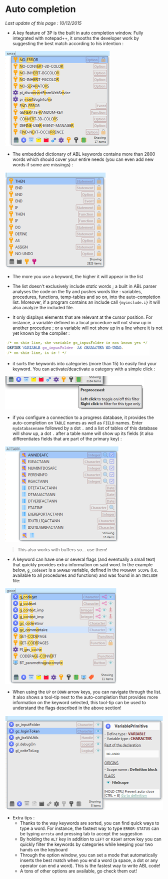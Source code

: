 # Auto completion #

*Last update of this page : 10/12/2015*

* A key feature of 3P is the built in auto completion window. Fully integrated with notepad++, it smooths the developer work by suggesting the best match according to his intention :

![image](content_images/autocompletion/autocompletion.png)

* The embedded dictionary of ABL keywords contains more than 2800 words which should cover your entire needs (you can even add new words if some are missings) :

![image](content_images/autocompletion/136dc9d8-8d4a-11e5-9775-2abdc5b77d33.png)

* The more you use a keyword, the higher it will appear in the list

* The list doesn't exclusively include *static* words ; a built in ABL parser analyses the code on the fly and pushes words like : variables, procedures, functions, temp-tables and so on, into the auto-completion list. Moreover, if a program contains an include call `{myinclude.i}` it will also analyze the included file.

* It only displays elements that are relevant at the cursor position. For instance, a variable defined in a local procedure will not show up in another procedure ; or a variable will not show up in a line where it is not yet known by the compiler :

![image](content_images/autocompletion/8c49e586-8d53-11e5-884e-736cac8892a7.png)

* it sorts the keywords into categories (more than 15) to easily find your keyword. You can activate/deactivate a category with a simple click :

![image](content_images/autocompletion/5ca40abe-8d53-11e5-99ec-66ea7a06187d.png)

* if you configure a connection to a progress database, it provides the auto-completion on `TABLE` names as well as `FIELD` names. Enter `mydatabasename` followed by a dot `.` and a list of tables of this database will show up, a dot `.` after a table name will show up its fields (it also differentiates fields that are part of the primary key) :

![image](content_images/autocompletion/85bdaccc-8d4c-11e5-9caa-6ff3a24d5b72.png)

> This also works with buffers so... use them!

* A keyword can have one or several flags (and eventually a small text) that quickly provides extra information on said word. In the example below, `g_codeset` is a `SHARED` variable, defined in the `PROGRAM SCOPE` (i.e. available to all procedures and functions) and was found in an `INCLUDE` file:

![image](content_images/autocompletion/208108f8-8d4d-11e5-944f-a2267c7c0c34.png)

* When using the `UP` or `DOWN` arrow keys, you can navigate through the list. It also shows a tool-tip next to the auto-completion that provides more information on the keyword selected, this tool-tip can be used to understand the flags described in the above section!

![image](content_images/autocompletion/70493fba-8d4b-11e5-9822-3089c62be2de.png)

* Extra tips :
    - Thanks to the way keywords are sorted, you can find quick ways to type a word. For instance, the fastest way to type `ERROR-STATUS` can be typing `errsta` and pressing tab to accept the suggestion
    - By holding the `ALT` key in addition to `LEFT` or `RIGHT` arrow key you can quickly filter the keywords by categories while keeping your two hands on the keyboard
    - Through the option window, you can set a mode that automatically inserts the best match when you end a word (a space, a dot or any operator can end a word). This is the fastest way to write ABL code!
    - A tons of other options are available, go check them out!
